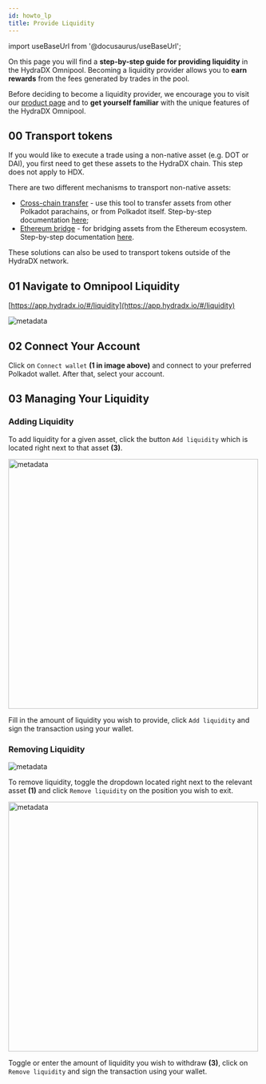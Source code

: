 ```yaml
---
id: howto_lp
title: Provide Liquidity
---
```


import useBaseUrl from '@docusaurus/useBaseUrl';

On this page you will find a **step-by-step guide for providing liquidity** in the HydraDX Omnipool. Becoming a liquidity provider allows you to **earn rewards** from the fees generated by trades in the pool.

Before deciding to become a liquidity provider, we encourage you to visit our [product page](/) and to **get yourself familiar** with the unique features of the HydraDX Omnipool.

## 00 Transport tokens
If you would like to execute a trade using a non-native asset (e.g. DOT or DAI), you first need to get these assets to the HydraDX chain. This step does not apply to HDX.

There are two different mechanisms to transport non-native assets:
* [Cross-chain transfer](https://app.hydradx.io/#/cross-chain) - use this tool to transfer assets from other Polkadot parachains, or from Polkadot itself. Step-by-step documentation [here](howto_xcm);
* [Ethereum bridge](https://www.portalbridge.com/#/transfer) - for bridging assets from the Ethereum ecosystem. Step-by-step documentation [here](/howto_bridge).

These solutions can also be used to transport tokens outside of the HydraDX network.

## 01 Navigate to Omnipool Liquidity
[https://app.hydradx.io/#/liquidity](https://app.hydradx.io/#/liquidity)

<div style={{textAlign: 'center'}}>
  <img alt="metadata" src={useBaseUrl('/howto_lp/lp_screen.jpg')} />
</div>

## 02 Connect Your Account
Click on `Connect wallet` **(1 in image above)** and connect to your preferred Polkadot wallet. After that, select your account.

## 03 Managing Your Liquidity

### Adding Liquidity
To add liquidity for a given asset, click the button `Add liquidity` which is located right next to that asset **(3)**.

<div style={{textAlign: 'center'}}>
  <img alt="metadata" src={useBaseUrl('/howto_lp/add.jpg')} width="500px" />
</div>

Fill in the amount of liquidity you wish to provide, click `Add liquidity` and sign the transaction using your wallet.

### Removing Liquidity
<div style={{textAlign: 'center'}}>
  <img alt="metadata" src={useBaseUrl('/howto_lp/remove_1.jpg')} />
</div>

To remove liquidity, toggle the dropdown located right next to the relevant asset **(1)** and click `Remove liquidity` on the position you wish to exit.

<div style={{textAlign: 'center'}}>
  <img alt="metadata" src={useBaseUrl('/howto_lp/remove_2.jpg')} width="500px" />
</div>

Toggle or enter the amount of liquidity you wish to withdraw **(3)**, click on `Remove liquidity` and sign the transaction using your wallet.

